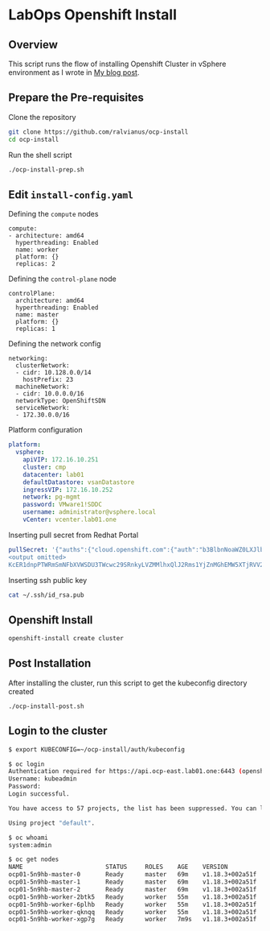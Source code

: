 # LabOps Openshift Install

## Overview
This script runs the flow of installing Openshift Cluster in vSphere environment as I wrote in [My blog post](https://alvianus.net/posts/2020/08/deploying-openshift-4.5-automatically-on-vsphere/).


## Prepare the Pre-requisites
Clone the repository
```bash
git clone https://github.com/ralvianus/ocp-install
cd ocp-install
```

Run the shell script
```bash
./ocp-install-prep.sh
```

## Edit `install-config.yaml`
Defining the `compute` nodes
```yaml=
compute:
- architecture: amd64
  hyperthreading: Enabled
  name: worker
  platform: {}
  replicas: 2
```

Defining the `control-plane` node
```yaml=
controlPlane:
  architecture: amd64
  hyperthreading: Enabled
  name: master
  platform: {}
  replicas: 1
```

Defining the network config
```yaml=
networking:
  clusterNetwork:
  - cidr: 10.128.0.0/14
    hostPrefix: 23
  machineNetwork:
  - cidr: 10.0.0.0/16
  networkType: OpenShiftSDN
  serviceNetwork:
  - 172.30.0.0/16
```

Platform configuration
```yaml
platform:
  vsphere:
    apiVIP: 172.16.10.251
    cluster: cmp
    datacenter: lab01
    defaultDatastore: vsanDatastore
    ingressVIP: 172.16.10.252
    network: pg-mgmt
    password: VMware1!SDDC
    username: administrator@vsphere.local
    vCenter: vcenter.lab01.one
```

Inserting pull secret from Redhat Portal
```yaml
pullSecret: '{"auths":{"cloud.openshift.com":{"auth":"b3BlbnNoaWZ0LXJlbGVhc2UtZGV2K3JhbHZpYW51c3Ztd2FyZWNvbTF3anR
<output omitted>
KcER1dnpPTWRmSmNFbXVWSDU3TWcwc29SRnkyLVZMMlhxQlJ2Rms1YjZnMGhEMW5XTjRVV2xTbHREV1pOTXR5OEdIcTVZTURoTjA0MF9NZ2ZzcEpNeHh5a0Y5cWpFXzlTaw==","email":"ralvianus@vmware.com"}}}'
```

Inserting ssh public key
```bash
cat ~/.ssh/id_rsa.pub
```

## Openshift Install
```bash
openshift-install create cluster
```

## Post Installation
After installing the cluster, run this script to get the kubeconfig directory created
```
./ocp-install-post.sh
```

## Login to the cluster
```bash
$ export KUBECONFIG=~/ocp-install/auth/kubeconfig

$ oc login
Authentication required for https://api.ocp-east.lab01.one:6443 (openshift)
Username: kubeadmin
Password:
Login successful.

You have access to 57 projects, the list has been suppressed. You can list all projects with 'oc projects'

Using project "default".

$ oc whoami
system:admin

$ oc get nodes
NAME                       STATUS     ROLES    AGE    VERSION
ocp01-5n9hb-master-0       Ready      master   69m    v1.18.3+002a51f
ocp01-5n9hb-master-1       Ready      master   69m    v1.18.3+002a51f
ocp01-5n9hb-master-2       Ready      master   69m    v1.18.3+002a51f
ocp01-5n9hb-worker-2btk5   Ready      worker   55m    v1.18.3+002a51f
ocp01-5n9hb-worker-6plhb   Ready      worker   55m    v1.18.3+002a51f
ocp01-5n9hb-worker-qknqq   Ready      worker   55m    v1.18.3+002a51f
ocp01-5n9hb-worker-xgp7g   Ready      worker   7m9s   v1.18.3+002a51f
```
